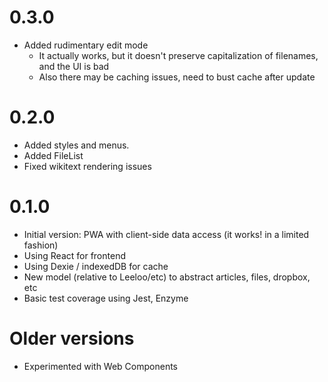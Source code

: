 # 0.3.0
+ Added rudimentary edit mode
  + It actually works, but it doesn't preserve capitalization of filenames, and the UI is bad
  + Also there may be caching issues, need to bust cache after update

# 0.2.0
+ Added styles and menus.
+ Added FileList
+ Fixed wikitext rendering issues

# 0.1.0
+ Initial version: PWA with client-side data access (it works! in a limited fashion)
+ Using React for frontend
+ Using Dexie / indexedDB for cache
+ New model (relative to Leeloo/etc) to abstract articles, files, dropbox, etc
+ Basic test coverage using Jest, Enzyme

# Older versions
+ Experimented with Web Components